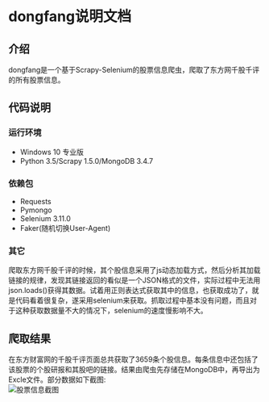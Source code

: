 dongfang说明文档
==
介绍
 - 
dongfang是一个基于Scrapy-Selenium的股票信息爬虫，爬取了东方网千股千评的所有股票信息。<br>

代码说明
--
### 运行环境
* Windows 10 专业版<br>
* Python 3.5/Scrapy 1.5.0/MongoDB 3.4.7<br>

### 依赖包
* Requests<br>
* Pymongo<br>
* Selenium 3.11.0
* Faker(随机切换User-Agent)<br>

### 其它
爬取东方网千股千评的时候，其个股信息采用了js动态加载方式，然后分析其加载链接的规律，发现其链接返回的看似是一个JSON格式的文件，实际过程中无法用json.loads()获得其数据。试着用正则表达式获取其中的信息，也获取成功了，就是代码看着很复杂，遂采用selenium来获取。抓取过程中基本没有问题，而且对于这种获取数据量不大的情况下，selenium的速度慢影响不大。

爬取结果
-
在东方财富网的千股千评页面总共获取了3659条个股信息。每条信息中还包括了该股票的个股研报和其股吧的链接。结果由爬虫先存储在MongoDB中，再导出为Excle文件。部分数据如下截图:<br>
![股票信息截图](https://github.com/lanluyu/dongfang/blob/master/stocks.PNG)
